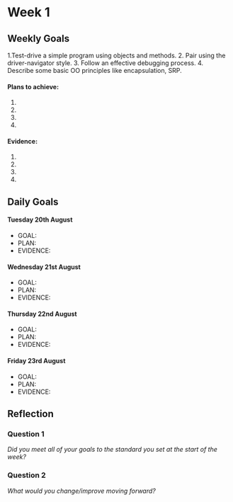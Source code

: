 # Week 1

## Weekly Goals
1.Test-drive a simple program using objects and methods. 
2. Pair using the driver-navigator style. 
3. Follow an effective debugging process. 
4. Describe some basic OO principles like encapsulation, SRP. 

#### Plans to achieve:
1. 
2. 
3. 
4. 

#### Evidence:
1. 
2. 
3.
4.


## Daily Goals

#### Tuesday 20th August
- GOAL:
- PLAN:
- EVIDENCE:

#### Wednesday 21st August
- GOAL:
- PLAN:
- EVIDENCE: 
  
#### Thursday 22nd August
- GOAL:
- PLAN:
- EVIDENCE:

#### Friday 23rd August
- GOAL:
- PLAN:
- EVIDENCE:
  
## Reflection


### Question 1

*Did you meet all of your goals to the standard you set at the start of the week?*


### Question 2

*What would you change/improve moving forward?*


